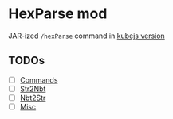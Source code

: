# HexParse mod
JAR-ized `/hexParse` command in [kubejs version](https://github.com/YukkuriC/hex_playground/blob/main/server_scripts/Parser.js)

## TODOs
* [ ] [Commands](common/src/main/java/io/yukkuric/hexparse/commands/TODO.md)
* [ ] [Str2Nbt](common/src/main/java/io/yukkuric/hexparse/parsers/str2nbt/TODO.md)
* [ ] [Nbt2Str](common/src/main/java/io/yukkuric/hexparse/parsers/nbt2str/TODO.md)
* [ ] [Misc](common/src/main/java/io/yukkuric/hexparse/misc/TODO.md)